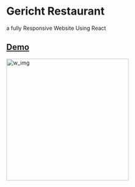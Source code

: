 # Gericht Restaurant
 a fully Responsive Website Using React
 
## <a href= 'https://gericht-restaurant-mz7.vercel.app/'>Demo</a>



<img width="320" alt="w_img" src="https://user-images.githubusercontent.com/104537380/224773045-fec0b3ef-d4c9-4e8a-b724-a017c5b1a421.png">
